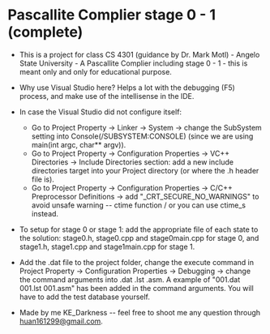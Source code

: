 # Pascallite Complier stage 0 - 1 (complete)

- This is a project for class CS 4301 (guidance by Dr. Mark Motl) - Angelo State University - A Pascallite Complier including stage 0 - 1 - this is meant only and only for educational purpose.

- Why use Visual Studio here? Helps a lot with the debugging (F5) process, and make use of the intellisense in the IDE.

- In case the Visual Studio did not configure itself:
    - Go to Project Property -> Linker -> System -> change the SubSystem setting into Console(/SUBSYSTEM:CONSOLE) (since we are using main(int argc, char** argv)).
    - Go to Project Property -> Configuration Properties -> VC++ Directories ->  Include Directories section: add a new include directories target into your Project directory (or where the .h header file is).
    - Go to Project Property -> Configuration Properties -> C/C++ Preprocessor Definitions -> add "_CRT_SECURE_NO_WARNINGS" to avoid unsafe warning -- ctime function / or you can use ctime_s instead.
    
- To setup for stage 0 or stage 1: add the appropriate file of each state to the solution: stage0.h, stage0.cpp and stage0main.cpp for stage 0, and stage1.h, stage1.cpp and stage1main.cpp for stage 1.

- Add the .dat file to the project folder, change the execute command in Project Property -> Configuration Properties -> Debugging -> change the command arguments into .dat .lst .asm. A example of "001.dat 001.lst 001.asm" has been added in the command arguments. You will have to add the test database yourself.

- Made by me KE_Darkness -- feel free to shoot me any question through huan161299@gmail.com.
